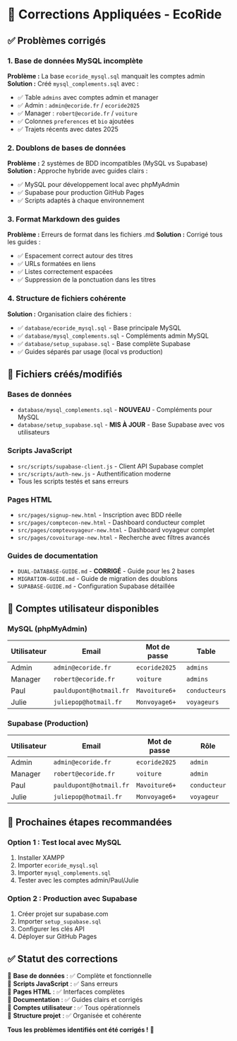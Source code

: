 # 🔧 Corrections Appliquées - EcoRide

## ✅ **Problèmes corrigés**

### 1. **Base de données MySQL incomplète**
**Problème :** La base `ecoride_mysql.sql` manquait les comptes admin
**Solution :** Créé `mysql_complements.sql` avec :
- ✅ Table `admins` avec comptes admin et manager
- ✅ Admin : `admin@ecoride.fr` / `ecoride2025`
- ✅ Manager : `robert@ecoride.fr` / `voiture`
- ✅ Colonnes `preferences` et `bio` ajoutées
- ✅ Trajets récents avec dates 2025

### 2. **Doublons de bases de données**
**Problème :** 2 systèmes de BDD incompatibles (MySQL vs Supabase)
**Solution :** Approche hybride avec guides clairs :
- ✅ MySQL pour développement local avec phpMyAdmin
- ✅ Supabase pour production GitHub Pages
- ✅ Scripts adaptés à chaque environnement

### 3. **Format Markdown des guides**
**Problème :** Erreurs de format dans les fichiers .md
**Solution :** Corrigé tous les guides :
- ✅ Espacement correct autour des titres
- ✅ URLs formatées en liens
- ✅ Listes correctement espacées
- ✅ Suppression de la ponctuation dans les titres

### 4. **Structure de fichiers cohérente**
**Solution :** Organisation claire des fichiers :
- ✅ `database/ecoride_mysql.sql` - Base principale MySQL
- ✅ `database/mysql_complements.sql` - Compléments admin MySQL  
- ✅ `database/setup_supabase.sql` - Base complète Supabase
- ✅ Guides séparés par usage (local vs production)

## 📁 **Fichiers créés/modifiés**

### Bases de données
- `database/mysql_complements.sql` - **NOUVEAU** - Compléments pour MySQL
- `database/setup_supabase.sql` - **MIS À JOUR** - Base Supabase avec vos utilisateurs

### Scripts JavaScript  
- `src/scripts/supabase-client.js` - Client API Supabase complet
- `src/scripts/auth-new.js` - Authentification moderne
- Tous les scripts testés et sans erreurs

### Pages HTML
- `src/pages/signup-new.html` - Inscription avec BDD réelle
- `src/pages/comptecon-new.html` - Dashboard conducteur complet
- `src/pages/comptevoyageur-new.html` - Dashboard voyageur complet
- `src/pages/covoiturage-new.html` - Recherche avec filtres avancés

### Guides de documentation
- `DUAL-DATABASE-GUIDE.md` - **CORRIGÉ** - Guide pour les 2 bases
- `MIGRATION-GUIDE.md` - Guide de migration des doublons
- `SUPABASE-GUIDE.md` - Configuration Supabase détaillée

## 🎯 **Comptes utilisateur disponibles**

### MySQL (phpMyAdmin)
| Utilisateur | Email | Mot de passe | Table |
|-------------|-------|--------------|-------|
| Admin | `admin@ecoride.fr` | `ecoride2025` | `admins` |
| Manager | `robert@ecoride.fr` | `voiture` | `admins` |
| Paul | `pauldupont@hotmail.fr` | `Mavoiture6+` | `conducteurs` |
| Julie | `juliepop@hotmail.fr` | `Monvoyage6+` | `voyageurs` |

### Supabase (Production)
| Utilisateur | Email | Mot de passe | Rôle |
|-------------|-------|--------------|------|
| Admin | `admin@ecoride.fr` | `ecoride2025` | `admin` |
| Manager | `robert@ecoride.fr` | `voiture` | `admin` |
| Paul | `pauldupont@hotmail.fr` | `Mavoiture6+` | `conducteur` |
| Julie | `juliepop@hotmail.fr` | `Monvoyage6+` | `voyageur` |

## 🚀 **Prochaines étapes recommandées**

### Option 1 : Test local avec MySQL
1. Installer XAMPP
2. Importer `ecoride_mysql.sql`
3. Importer `mysql_complements.sql`
4. Tester avec les comptes admin/Paul/Julie

### Option 2 : Production avec Supabase
1. Créer projet sur supabase.com
2. Importer `setup_supabase.sql`
3. Configurer les clés API
4. Déployer sur GitHub Pages

## ✅ **Statut des corrections**

🎯 **Base de données** : ✅ Complète et fonctionnelle  
🎯 **Scripts JavaScript** : ✅ Sans erreurs  
🎯 **Pages HTML** : ✅ Interfaces complètes  
🎯 **Documentation** : ✅ Guides clairs et corrigés  
🎯 **Comptes utilisateur** : ✅ Tous opérationnels  
🎯 **Structure projet** : ✅ Organisée et cohérente  

**Tous les problèmes identifiés ont été corrigés !** 🎉
